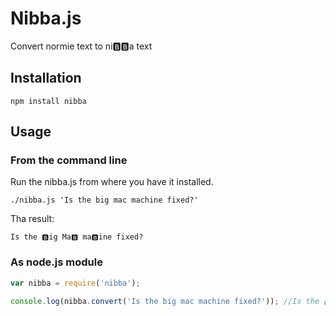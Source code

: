 # Nibba.js

Convert normie text to ni🅱️🅱️a text

## Installation
```
npm install nibba
```
## Usage

### From the command line
Run the nibba.js from where you have it installed.
```
./nibba.js 'Is the big mac machine fixed?'
```
Tha result:
```
Is the 🅱️ig Ma🅱️ ma🅱️ine fixed?
```
### As node.js module
```javascript
var nibba = require('nibba');

console.log(nibba.convert('Is the big mac machine fixed?')); //Is the 🅱️ig Ma🅱️ ma🅱️ine fixed?
```
